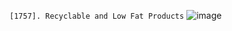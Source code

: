 `[1757]. Recyclable and Low Fat Products`
 ![image](https://github.com/Thein-Naing/LeetCode/assets/117463446/e1738976-2d81-46d4-a728-107dcff7004b)

